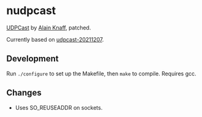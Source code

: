 # nudpcast
[UDPCast](https://wwww.udpcast.linux.lu/) by [Alain Knaff](http://knaff.lu/), patched.

Currently based on [udpcast-20211207](https://www.udpcast.linux.lu/download/udpcast-20211207.tar.gz).

## Development

Run `./configure` to set up the Makefile, then `make` to compile. Requires gcc.

## Changes

* Uses SO_REUSEADDR on sockets.
